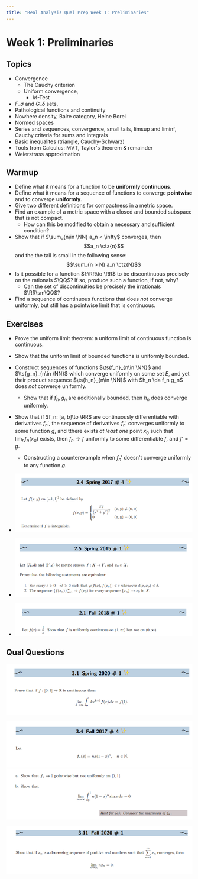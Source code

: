 ```yaml
---
title: "Real Analysis Qual Prep Week 1: Preliminaries"
---
```


# Week 1: Preliminaries

## Topics

- Convergence
	- The Cauchy criterion
	-   Uniform convergence, 
		-   $M$-Test
-   $F\_\sigma$ and $G\_\delta$ sets, 
-   Pathological functions and continuity
-   Nowhere density, Baire category, Heine Borel
-   Normed spaces
-   Series and sequences, convergence, small tails, limsup and liminf, Cauchy criteria for sums and integrals
-   Basic inequalites (triangle, Cauchy-Schwarz)
-   Tools from Calculus: MVT, Taylor's theorem & remainder
-   Weierstrass approximation

## Warmup

- Define what it means for a function to be **uniformly continuous**.
- Define what it means for a sequence of functions to converge **pointwise** and to converge **uniformly**.
- Give two different definitions for compactness in a metric space.
- Find an example of a metric space with a closed and bounded subspace that is not compact.
	- How can this be modified to obtain a necessary and sufficient condition?
- Show that if $\sum_{n\in \NN} a_n < \infty$ converges, then $$a_n \ctz{n}$$ and the the tail is small in the following sense: $$\sum_{n > N} a_n \ctz{N}$$
- Is it possible for a function $f:\RR\to \RR$ to be discontinuous precisely on the rationals $\QQ$? If so, produce such a function, if not, why?
	- Can the set of discontinuities be precisely the irrationals $\RR\sm\QQ$?
- Find a sequence of continuous functions that does *not* converge uniformly, but still has a pointwise limit that is continuous.


## Exercises

- Prove the uniform limit theorem: a uniform limit of continuous function is continuous.
- Show that the uniform limit of bounded functions is uniformly bounded.
- Construct sequences of functions $\ts{f_n}_{n\in \NN}$ and $\ts{g_n}_{n\in \NN}$ which converge uniformly on some set $E$, and yet their product sequence $\ts{h_n}_{n\in \NN}$ with $h_n \da f_n g_n$ does *not* converge uniformly.
	- Show that if $f_n, g_n$ are additionally bounded, then $h_n$ does converge uniformly.
- Show that if $f_n: [a, b]\to \RR$ are continuously differentiable with derivatives $f_n'$, the sequence of derivatives $f_n'$ converges uniformly to some function $g$, and tthere exists *at least one* point $x_0$ such that $\lim_n f_n(x_0)$ exists, then $f_n \to f$ uniformly to some differentiable $f$, and $f' = g$.
	- Constructing a counterexample when $f_n'$ doesn't converge uniformly to any function $g$.

- ![](../../attachments/Pasted%20image%2020210517004900.png)
- ![](../../attachments/Pasted%20image%2020210517004915.png)
- ![](../../attachments/Pasted%20image%2020210517004809.png)

## Qual Questions

![](../../attachments/Pasted%20image%2020210517005021.png)

![](../../attachments/Pasted%20image%2020210517005042.png)
![](../../attachments/Pasted%20image%2020210517005050.png)

![](../../attachments/Pasted%20image%2020210517005131.png)

